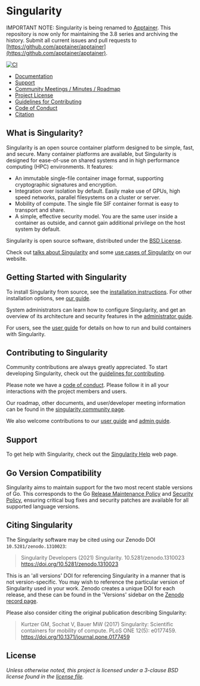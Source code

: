 # Singularity

IMPORTANT NOTE: Singularity is being renamed to
[Apptainer](https://apptainer.org).
This repository is now only for maintaining the 3.8 series and archiving
the history.
Submit all current issues and pull requests to
[https://github.com/apptainer/apptainer](https://github.com/apptainer/apptainer).

[![CI](https://github.com/hpcng/singularity/actions/workflows/ci.yml/badge.svg)](https://github.com/hpcng/singularity/actions/workflows/ci.yml)

- [Documentation](https://singularity.hpcng.org/docs/)
- [Support](#support)
- [Community Meetings / Minutes / Roadmap](https://drive.google.com/drive/u/0/folders/1npfBhIDxqeJIUHZ0tMeuHPvc_iB4T2B6)
- [Project License](LICENSE.md)
- [Guidelines for Contributing](CONTRIBUTING.md)
- [Code of Conduct](CODE_OF_CONDUCT.md)
- [Citation](#citing-singularity)

## What is Singularity?

Singularity is an open source container platform designed to be simple, fast,
and secure. Many container platforms are available, but Singularity is designed
for ease-of-use on shared systems and in high performance computing (HPC)
environments. It features:

- An immutable single-file container image format, supporting cryptographic
  signatures and encryption.
- Integration over isolation by default. Easily make use of GPUs, high speed
  networks, parallel filesystems on a cluster or server.
- Mobility of compute. The single file SIF container format is easy to transport
  and share.
- A simple, effective security model. You are the same user inside a container
  as outside, and cannot gain additional privilege on the host system by
  default.

Singularity is open source software, distributed under the [BSD License](LICENSE.md).

Check out [talks about Singularity](https://singularity.hpcng.org/talks)
and some [use cases of Singularity](https://singularity.hpcng.org/usecases)
on our website.

## Getting Started with Singularity

To install Singularity from source, see the [installation
instructions](INSTALL.md). For other installation options, see [our
guide](https://singularity.hpcng.org/admin-docs/master/installation.html).

System administrators can learn how to configure Singularity, and get an
overview of its architecture and security features in the [administrator
guide](https://singularity.hpcng.org/admin-docs/master/).

For users, see the [user guide](https://singularity.hpcng.org/user-docs/master/)
for details on how to run and build containers with Singularity.

## Contributing to Singularity

Community contributions are always greatly appreciated. To start developing
Singularity, check out the [guidelines for contributing](CONTRIBUTING.md).

Please note we have a [code of conduct](CODE_OF_CONDUCT.md). Please follow it in
all your interactions with the project members and users.

Our roadmap, other documents, and user/developer meeting information can be
found in the [singularity community page](https://singularity.hpcng.org/help).

We also welcome contributions to our [user
guide](https://github.com/hpcng/singularity-userdocs) and [admin
guide](https://github.com/hpcng/singularity-admindocs).

## Support

To get help with Singularity, check out the [Singularity
Help](https://singularity.hpcng.org/help) web page.

## Go Version Compatibility

Singularity aims to maintain support for the two most recent stable versions
of Go. This corresponds to the Go
[Release Maintenance
Policy](https://github.com/golang/go/wiki/Go-Release-Cycle#release-maintenance)
and [Security Policy](https://golang.org/security),
ensuring critical bug fixes and security patches are available for all
supported language versions.

## Citing Singularity

The Singularity software may be cited using our Zenodo DOI `10.5281/zenodo.1310023`:

> Singularity Developers (2021) Singularity. 10.5281/zenodo.1310023
> <https://doi.org/10.5281/zenodo.1310023>

This is an 'all versions' DOI for referencing Singularity in a manner that is
not version-specific. You may wish to reference the particular version of
Singularity used in your work. Zenodo creates a unique DOI for each release,
and these can be found in the 'Versions' sidebar on the [Zenodo record page](https://doi.org/10.5281/zenodo.1310023).

Please also consider citing the original publication describing Singularity:

> Kurtzer GM, Sochat V, Bauer MW (2017) Singularity: Scientific containers for
> mobility of compute. PLoS ONE 12(5): e0177459.
> <https://doi.org/10.1371/journal.pone.0177459>

## License

_Unless otherwise noted, this project is licensed under a 3-clause BSD license
found in the [license file](LICENSE.md)._
